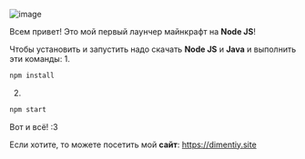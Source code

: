 ![image](https://github.com/user-attachments/assets/a3264197-cbce-4bd1-b218-aab2e4a080c8)

Всем привет! Это мой первый лаунчер майнкрафт на **Node JS**!

Чтобы установить и запустить надо скачать **Node JS** и **Java** и выполнить эти команды:
1.
```bash
npm install
```
2.
```bash
npm start
```

Вот и всё! :3

Если хотите, то можете посетить мой **сайт**: https://dimentiy.site
